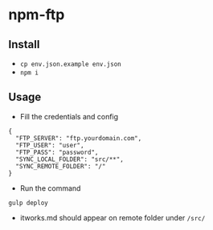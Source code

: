 # npm-ftp

## Install

  * ```cp env.json.example env.json```
  * ```npm i```

## Usage

   * Fill the credentials and config

  ```
{
	"FTP_SERVER": "ftp.yourdomain.com",
	"FTP_USER": "user",
	"FTP_PASS": "password",
	"SYNC_LOCAL_FOLDER": "src/**",
	"SYNC_REMOTE_FOLDER": "/"
}

  ```

  * Run the command

  ```gulp deploy```

  * itworks.md should appear on remote folder under ```/src/```